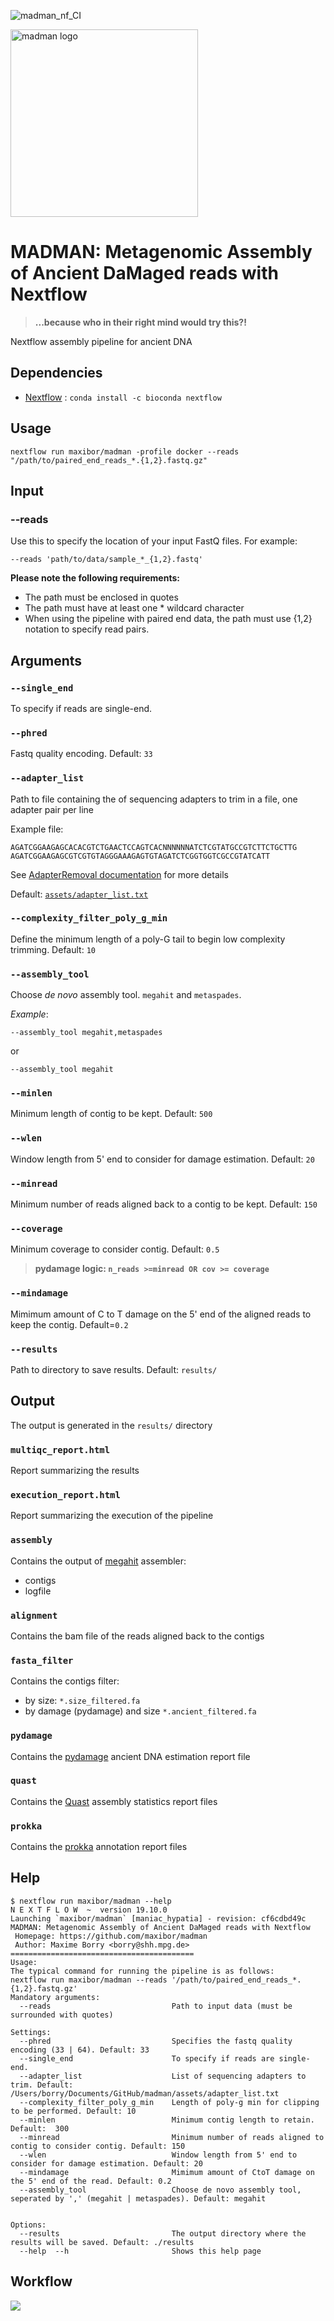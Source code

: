 ![madman_nf_CI](https://github.com/maxibor/madman/workflows/madman_nf_CI/badge.svg)

<img src="assets/logo/madman_logo.png" alt="madman logo" width="300"/>

# MADMAN: **M**etagenomic **A**ssembly of **A**ncient **D**a**M**aged reads with **N**extflow

> **...because who in their right mind would try this?!**

Nextflow assembly pipeline for ancient DNA

## Dependencies

- [Nextflow](https://www.nextflow.io/) : `conda install -c bioconda nextflow`

## Usage

```
nextflow run maxibor/madman -profile docker --reads "/path/to/paired_end_reads_*.{1,2}.fastq.gz"
```

## Input

### --reads

Use this to specify the location of your input FastQ files. For example:

`--reads 'path/to/data/sample_*_{1,2}.fastq'`

**Please note the following requirements:**

- The path must be enclosed in quotes
- The path must have at least one * wildcard character
- When using the pipeline with paired end data, the path must use {1,2} notation to specify read pairs.

## Arguments

### `--single_end`

To specify if reads are single-end.

### `--phred`

Fastq quality encoding. Default: `33`

### `--adapter_list`

Path to file containing the of sequencing adapters to trim in a file, one adapter pair per line

Example file:

```
AGATCGGAAGAGCACACGTCTGAACTCCAGTCACNNNNNNATCTCGTATGCCGTCTTCTGCTTG    AGATCGGAAGAGCGTCGTGTAGGGAAAGAGTGTAGATCTCGGTGGTCGCCGTATCATT
```
See [AdapterRemoval documentation](https://adapterremoval.readthedocs.io/en/latest/) for more details

Default: [`assets/adapter_list.txt`](assets/adapter_list.txt)

### `--complexity_filter_poly_g_min`

Define the minimum length of a poly-G tail to begin low complexity trimming. Default: `10`

### `--assembly_tool`

Choose *de novo* assembly tool. `megahit` and `metaspades`.

*Example*:

```
--assembly_tool megahit,metaspades
```
or 
```
--assembly_tool megahit
```

### `--minlen`

Minimum length of contig to be kept. Default: `500`

### `--wlen`

Window length from 5' end to consider for damage estimation. Default: `20`

### `--minread`

Minimum number of reads aligned back to a contig to be kept. Default: `150`

### `--coverage`

Minimum coverage to consider contig. Default: `0.5`

> **pydamage logic: `n_reads >=minread OR cov >= coverage`**

### `--mindamage`

Mimimum amount of C to T damage on the 5' end of the aligned reads to keep the contig. Default=`0.2`

### `--results`

Path to directory to save results. Default: `results/`

## Output

The output is generated in the `results/` directory

### `multiqc_report.html`

Report summarizing the results

### `execution_report.html`

Report summarizing the execution of the pipeline

### `assembly`

Contains the output of [megahit](https://github.com/voutcn/megahit) assembler:

- contigs
- logfile

### `alignment`

Contains the bam file of the reads aligned back to the contigs

### `fasta_filter`

Contains the contigs filter:

- by size: `*.size_filtered.fa`
- by damage (pydamage) and size `*.ancient_filtered.fa`

### `pydamage`

Contains the [pydamage](https://github.com/maxibor/pydamage) ancient DNA estimation report file

### `quast`

Contains the [Quast](https://github.com/ablab/quast) assembly statistics report files

### `prokka`

Contains the [prokka](https://github.com/tseemann/prokka) annotation report files


## Help

```
$ nextflow run maxibor/madman --help
N E X T F L O W  ~  version 19.10.0
Launching `maxibor/madman` [maniac_hypatia] - revision: cf6cdbd49c
MADMAN: Metagenomic Assembly of Ancient DaMaged reads with Nextflow
 Homepage: https://github.com/maxibor/madman
 Author: Maxime Borry <borry@shh.mpg.de>
=========================================
Usage:
The typical command for running the pipeline is as follows:
nextflow run maxibor/madman --reads '/path/to/paired_end_reads_*.{1,2}.fastq.gz'
Mandatory arguments:
  --reads                           Path to input data (must be surrounded with quotes)

Settings:
  --phred                           Specifies the fastq quality encoding (33 | 64). Default: 33
  --single_end                      To specify if reads are single-end.
  --adapter_list                    List of sequencing adapters to trim. Default: /Users/borry/Documents/GitHub/madman/assets/adapter_list.txt
  --complexity_filter_poly_g_min    Length of poly-g min for clipping to be performed. Default: 10
  --minlen                          Minimum contig length to retain. Default:  300
  --minread                         Minimum number of reads aligned to contig to consider contig. Default: 150
  --wlen                            Window length from 5' end to consider for damage estimation. Default: 20
  --mindamage                       Mimimum amount of CtoT damage on the 5' end of the read. Default: 0.2
  --assembly_tool                   Choose de novo assembly tool, seperated by ',' (megahit | metaspades). Default: megahit


Options:
  --results                         The output directory where the results will be saved. Default: ./results
  --help  --h                       Shows this help page
```

## Workflow

![](assets/misc/dag.png)
